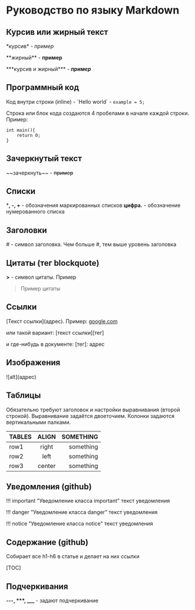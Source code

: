 # Руководство по языку Markdown

## Курсив или жирный текст

\*курсив\* - *пример*

\*\*жирный\*\* - **пример**

\*\*\*курсив и жирный\*\*\* - ***пример***

## Программный код

Код внутри строки (inline) - \`Hello world\` - `example = 5;`

Строка или блок кода создаются 4 пробелами в начале каждой строки. Пример:

    int main(){
        return 0;
    }

## Зачеркнутый текст

\~\~зачеркнуть\~\~ - ~~пример~~

## Списки

***, -, +** - обозначения маркированных списков
**цифра.** - обозначение нумерованного списка

## Заголовки

\# - символ заголовка. Чем больше \#, тем выше уровень заголовка

## Цитаты (тег blockquote)

**\>** - символ цитаты. Пример

> Пример цитаты

## Ссылки

\[Текст ссылки\]\(адрес\). Пример:
[google.com](google.com)

или такой вариант:
\[текст ссылки\]\[тег\]

и где-нибудь в документе:
\[тег\]: адрес

## Изображения

\!\[alt\]\(адрес\)

## Таблицы

Обязательно требуют заголовок и настройки выравнивания (второй строкой). Выравнивание задаётся двоеточием. Колонки задаются вертикальными палками.

| TABLES | ALIGN | SOMETHING |
| ------ |:-----:| ---------:|
| row1   | right | something |
| row2   | left  | something |
| row3   | center| something |

## Уведомления (github)

\!\!\! important "Уведомление класса important"
текст уведомления

\!\!\! danger "Уведомление класса danger"
текст уведомления

\!\!\! notice "Уведомление класса notice"
текст уведомления

## Содержание (github)

Собирает все h1-h6 в статье и делает на них ссылки

\[TOC\]

## Подчеркивания 

**\-\-\-, \*\*\*, \_\_\_** - задают подчеркивание